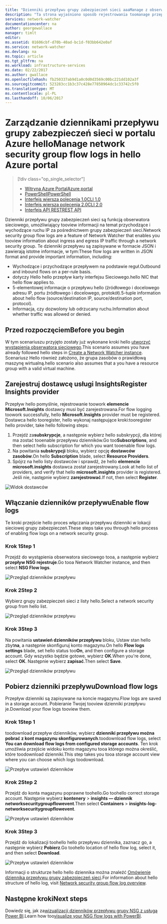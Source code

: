 ```yaml
---
title: "Dzienniki przepływu grupy zabezpieczeń sieci aaaManage z obserwatora sieciowego Azure | Dokumentacja firmy Microsoft"
description: "Ta strona wyjaśniono sposób rejestrowania toomanage przepływu sieciowej grupy zabezpieczeń w obserwatora sieciowego Azure"
services: network-watcher
documentationcenter: na
author: georgewallace
manager: timlt
editor: 
ms.assetid: 01606cbf-d70b-40ad-bc1d-f03bb642e0af
ms.service: network-watcher
ms.devlang: na
ms.topic: article
ms.tgt_pltfrm: na
ms.workload: infrastructure-services
ms.date: 02/22/2017
ms.author: gwallace
ms.openlocfilehash: fb250337ab9d1a0c0d0d3569c00bc221dd102a3f
ms.sourcegitcommit: 523283cc1b3c37c428e77850964dc1c33742c5f0
ms.translationtype: MT
ms.contentlocale: pl-PL
ms.lasthandoff: 10/06/2017
---
```

# <a name="manage-network-security-group-flow-logs-in-hello-azure-portal"></a><span data-ttu-id="8a997-103">Zarządzanie dziennikami przepływu grupy zabezpieczeń sieci w portalu Azure hello</span><span class="sxs-lookup"><span data-stu-id="8a997-103">Manage network security group flow logs in hello Azure portal</span></span>

> [!div class="op_single_selector"]
> - [<span data-ttu-id="8a997-104">Witryna Azure Portal</span><span class="sxs-lookup"><span data-stu-id="8a997-104">Azure portal</span></span>](network-watcher-nsg-flow-logging-portal.md)
> - [<span data-ttu-id="8a997-105">PowerShell</span><span class="sxs-lookup"><span data-stu-id="8a997-105">PowerShell</span></span>](network-watcher-nsg-flow-logging-powershell.md)
> - [<span data-ttu-id="8a997-106">Interfejs wiersza polecenia 1.0</span><span class="sxs-lookup"><span data-stu-id="8a997-106">CLI 1.0</span></span>](network-watcher-nsg-flow-logging-cli-nodejs.md)
> - [<span data-ttu-id="8a997-107">Interfejs wiersza polecenia 2.0</span><span class="sxs-lookup"><span data-stu-id="8a997-107">CLI 2.0</span></span>](network-watcher-nsg-flow-logging-cli.md)
> - [<span data-ttu-id="8a997-108">Interfejs API REST</span><span class="sxs-lookup"><span data-stu-id="8a997-108">REST API</span></span>](network-watcher-nsg-flow-logging-rest.md)

<span data-ttu-id="8a997-109">Dzienniki przepływu grupy zabezpieczeń sieci są funkcją obserwatora sieciowego, umożliwiający tooview informacji na temat przychodzące i wychodzące ruchu IP za pośrednictwem grupy zabezpieczeń sieci.</span><span class="sxs-lookup"><span data-stu-id="8a997-109">Network security group flow logs are a feature of Network Watcher that enables you tooview information about ingress and egress IP traffic through a network security group.</span></span> <span data-ttu-id="8a997-110">Te dzienniki przepływu są zapisywane w formacie JSON i zawierają istotne informacje, w tym:</span><span class="sxs-lookup"><span data-stu-id="8a997-110">These flow logs are written in JSON format and provide important information, including:</span></span> 

- <span data-ttu-id="8a997-111">Wychodzące i przychodzące przepływem na podstawie reguł.</span><span class="sxs-lookup"><span data-stu-id="8a997-111">Outbound and inbound flows on a per-rule basis.</span></span>
- <span data-ttu-id="8a997-112">dotyczy Hello hello przepływ karty interfejsu Sieciowego.</span><span class="sxs-lookup"><span data-stu-id="8a997-112">hello NIC that hello flow applies to.</span></span>
- <span data-ttu-id="8a997-113">5-elementowej informacje o przepływu hello (źródłowego i docelowego adresu IP, portu źródłowego i docelowego, protokół).</span><span class="sxs-lookup"><span data-stu-id="8a997-113">5-tuple information about hello flow (source/destination IP, source/destination port, protocol).</span></span>
- <span data-ttu-id="8a997-114">Informacja, czy dozwolony lub odrzucany ruchu.</span><span class="sxs-lookup"><span data-stu-id="8a997-114">Information about whether traffic was allowed or denied.</span></span>

## <a name="before-you-begin"></a><span data-ttu-id="8a997-115">Przed rozpoczęciem</span><span class="sxs-lookup"><span data-stu-id="8a997-115">Before you begin</span></span>

<span data-ttu-id="8a997-116">W tym scenariuszu przyjęto zostały już wykonane kroki hello [utworzyć wystąpienia obserwatora sieciowego](network-watcher-create.md).</span><span class="sxs-lookup"><span data-stu-id="8a997-116">This scenario assumes you have already followed hello steps in [Create a Network Watcher instance](network-watcher-create.md).</span></span> <span data-ttu-id="8a997-117">Scenariusz Hello również założono, że grupa zasobów o prawidłową maszynę wirtualną.</span><span class="sxs-lookup"><span data-stu-id="8a997-117">hello scenario also assumes that a you have a resource group with a valid virtual machine.</span></span>

## <a name="register-insights-provider"></a><span data-ttu-id="8a997-118">Zarejestruj dostawcę usługi Insights</span><span class="sxs-lookup"><span data-stu-id="8a997-118">Register Insights provider</span></span>

<span data-ttu-id="8a997-119">Przepływ hello pomyślnie, rejestrowanie toowork **elemencie Microsoft.Insights** dostawcy musi być zarejestrowana.</span><span class="sxs-lookup"><span data-stu-id="8a997-119">For flow logging toowork successfully, hello **Microsoft.Insights** provider must be registered.</span></span> <span data-ttu-id="8a997-120">Dostawca hello tooregister, hello wykonaj następujące kroki:</span><span class="sxs-lookup"><span data-stu-id="8a997-120">tooregister hello provider, take hello following steps:</span></span> 

1. <span data-ttu-id="8a997-121">Przejdź za**subskrypcje**, a następnie wybierz hello subskrypcji, dla której ma zostać tooenable przepływu dzienników.</span><span class="sxs-lookup"><span data-stu-id="8a997-121">Go too**Subscriptions**, and then select hello subscription for which you want tooenable flow logs.</span></span> 
2. <span data-ttu-id="8a997-122">Na powitania **subskrypcji** bloku, wybierz opcję **dostawców zasobów**.</span><span class="sxs-lookup"><span data-stu-id="8a997-122">On hello **Subscription** blade, select **Resource Providers**.</span></span> 
3. <span data-ttu-id="8a997-123">Spójrz na hello listy dostawców i sprawdź, że hello **elemencie microsoft.insights** dostawca został zarejestrowany.</span><span class="sxs-lookup"><span data-stu-id="8a997-123">Look at hello list of providers, and verify that hello **microsoft.insights** provider is registered.</span></span> <span data-ttu-id="8a997-124">Jeśli nie, następnie wybierz **zarejestrować**.</span><span class="sxs-lookup"><span data-stu-id="8a997-124">If not, then select **Register**.</span></span>

![Widok dostawców][providers]

## <a name="enable-flow-logs"></a><span data-ttu-id="8a997-126">Włączanie dzienników przepływu</span><span class="sxs-lookup"><span data-stu-id="8a997-126">Enable flow logs</span></span>

<span data-ttu-id="8a997-127">Te kroki przejście hello proces włączania przepływu dzienniki w lokacji sieciowej grupy zabezpieczeń.</span><span class="sxs-lookup"><span data-stu-id="8a997-127">These steps take you through hello process of enabling flow logs on a network security group.</span></span>

### <a name="step-1"></a><span data-ttu-id="8a997-128">Krok 1</span><span class="sxs-lookup"><span data-stu-id="8a997-128">Step 1</span></span>

<span data-ttu-id="8a997-129">Przejdź do wystąpienia obserwatora sieciowego tooa, a następnie wybierz **przepływ NSG rejestruje**.</span><span class="sxs-lookup"><span data-stu-id="8a997-129">Go tooa Network Watcher instance, and then select **NSG Flow logs**.</span></span>

![Przegląd dzienników przepływu][1]

### <a name="step-2"></a><span data-ttu-id="8a997-131">Krok 2</span><span class="sxs-lookup"><span data-stu-id="8a997-131">Step 2</span></span>

<span data-ttu-id="8a997-132">Wybierz grupy zabezpieczeń sieci z listy hello.</span><span class="sxs-lookup"><span data-stu-id="8a997-132">Select a network security group from hello list.</span></span>

![Przegląd dzienników przepływu][2]

### <a name="step-3"></a><span data-ttu-id="8a997-134">Krok 3</span><span class="sxs-lookup"><span data-stu-id="8a997-134">Step 3</span></span> 

<span data-ttu-id="8a997-135">Na powitania **ustawień dzienników przepływu** bloku, Ustaw stan hello zbyt**na**, a następnie skonfiguruj konto magazynu.</span><span class="sxs-lookup"><span data-stu-id="8a997-135">On hello **Flow logs settings** blade, set hello status too**On**, and then configure a storage account.</span></span>  <span data-ttu-id="8a997-136">Gdy wszystko będzie gotowe, wybierz **OK**.</span><span class="sxs-lookup"><span data-stu-id="8a997-136">When you're done, select **OK**.</span></span> <span data-ttu-id="8a997-137">Następnie wybierz **zapisać**.</span><span class="sxs-lookup"><span data-stu-id="8a997-137">Then select **Save**.</span></span>

![Przegląd dzienników przepływu][3]

## <a name="download-flow-logs"></a><span data-ttu-id="8a997-139">Pobierz dzienniki przepływu</span><span class="sxs-lookup"><span data-stu-id="8a997-139">Download flow logs</span></span>

<span data-ttu-id="8a997-140">Przepływ dzienniki są zapisywane na koncie magazynu.</span><span class="sxs-lookup"><span data-stu-id="8a997-140">Flow logs are saved in a storage account.</span></span> <span data-ttu-id="8a997-141">Pobieranie Twojej tooview dzienniki przepływu je.</span><span class="sxs-lookup"><span data-stu-id="8a997-141">Download your flow logs tooview them.</span></span>

### <a name="step-1"></a><span data-ttu-id="8a997-142">Krok 1</span><span class="sxs-lookup"><span data-stu-id="8a997-142">Step 1</span></span>

<span data-ttu-id="8a997-143">toodownload przepływ dzienników, wybierz **dzienniki przepływu można pobrać z kont magazynu skonfigurowanych**.</span><span class="sxs-lookup"><span data-stu-id="8a997-143">toodownload flow logs, select **You can download flow logs from configured storage accounts**.</span></span> <span data-ttu-id="8a997-144">Ten krok umożliwia przejście widoku konto magazynu tooa którego można określić, które toodownload dzienniki.</span><span class="sxs-lookup"><span data-stu-id="8a997-144">This step takes you tooa storage account view where you can choose which logs toodownload.</span></span>

![Przepływ ustawień dzienników][4]

### <a name="step-2"></a><span data-ttu-id="8a997-146">Krok 2</span><span class="sxs-lookup"><span data-stu-id="8a997-146">Step 2</span></span>

<span data-ttu-id="8a997-147">Przejdź do konta magazynu poprawne toohello.</span><span class="sxs-lookup"><span data-stu-id="8a997-147">Go toohello correct storage account.</span></span> <span data-ttu-id="8a997-148">Następnie wybierz **kontenery** > **insights — dziennik networksecuritygroupflowevent**.</span><span class="sxs-lookup"><span data-stu-id="8a997-148">Then select **Containers** > **insights-log-networksecuritygroupflowevent**.</span></span>

![Przepływ ustawień dzienników][5]

### <a name="step-3"></a><span data-ttu-id="8a997-150">Krok 3</span><span class="sxs-lookup"><span data-stu-id="8a997-150">Step 3</span></span>

<span data-ttu-id="8a997-151">Przejdź do lokalizacji toohello hello przepływu dziennika, zaznacz go, a następnie wybierz **Pobierz**.</span><span class="sxs-lookup"><span data-stu-id="8a997-151">Go toohello location of hello flow log, select it, and then select **Download**.</span></span>

![Przepływ ustawień dzienników][6]

<span data-ttu-id="8a997-153">Informacji o strukturze hello hello dziennika można znaleźć [Omówienie dziennika przepływu grupy zabezpieczeń sieci](network-watcher-nsg-flow-logging-overview.md).</span><span class="sxs-lookup"><span data-stu-id="8a997-153">For information about hello structure of hello log, visit [Network security group flow log overview](network-watcher-nsg-flow-logging-overview.md).</span></span>

## <a name="next-steps"></a><span data-ttu-id="8a997-154">Następne kroki</span><span class="sxs-lookup"><span data-stu-id="8a997-154">Next steps</span></span>

<span data-ttu-id="8a997-155">Dowiedz się, jak za[wizualizacji dzienników przepływu grupy NSG z usługą Power BI](network-watcher-visualize-nsg-flow-logs-power-bi.md).</span><span class="sxs-lookup"><span data-stu-id="8a997-155">Learn how too[visualize your NSG flow logs with PowerBI](network-watcher-visualize-nsg-flow-logs-power-bi.md).</span></span>

<!-- Image references -->
[1]: ./media/network-watcher-nsg-flow-logging-portal/figure1.png
[2]: ./media/network-watcher-nsg-flow-logging-portal/figure2.png
[3]: ./media/network-watcher-nsg-flow-logging-portal/figure3.png
[4]: ./media/network-watcher-nsg-flow-logging-portal/figure4.png
[5]: ./media/network-watcher-nsg-flow-logging-portal/figure5.png
[6]: ./media/network-watcher-nsg-flow-logging-portal/figure6.png
[providers]: ./media/network-watcher-nsg-flow-logging-portal/providers.png
